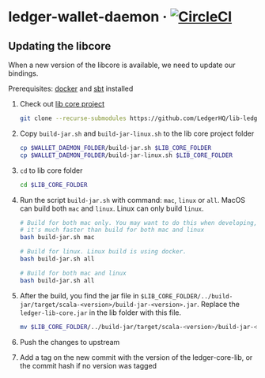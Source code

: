 # ledger-wallet-daemon &middot; [![CircleCI](https://circleci.com/gh/LedgerHQ/ledger-wallet-daemon.svg?style=shield)](https://circleci.com/gh/LedgerHQ/ledger-wallet-daemon)


## Updating the libcore

When a new version of the libcore is available, we need to update our bindings.

Prerequisites: [docker](https://www.docker.com/get-started) and [sbt](https://www.scala-sbt.org/download.html) installed

1. Check out [lib core project](https://github.com/LedgerHQ/lib-ledger-core)
   ```bash
   git clone --recurse-submodules https://github.com/LedgerHQ/lib-ledger-core
   ```

2. Copy `build-jar.sh` and `build-jar-linux.sh` to the lib core project folder
   ```bash
   cp $WALLET_DAEMON_FOLDER/build-jar.sh $LIB_CORE_FOLDER
   cp $WALLET_DAEMON_FOLDER/build-jar-linux.sh $LIB_CORE_FOLDER
   ```

3. `cd` to lib core folder
   ```bash
   cd $LIB_CORE_FOLDER
   ```

4. Run the script `build-jar.sh` with command: `mac`, `linux` or `all`.
   MacOS can build both `mac` and `linux`. Linux can only build `linux`.
   ```bash
   # Build for both mac only. You may want to do this when developing, 
   # it's much faster than build for both mac and linux
   bash build-jar.sh mac

   # Build for linux. Linux build is using docker.
   bash build-jar.sh all

   # Build for both mac and linux
   bash build-jar.sh all

   ```

5. After the build, you find the jar file in `$LIB_CORE_FOLDER/../build-jar/target/scala-<version>/build-jar-<version>.jar`.
   Replace the `ledger-lib-core.jar` in the lib folder with this file.
   ```bash
   mv $LIB_CORE_FOLDER/../build-jar/target/scala-<version>/build-jar-<version>.jar $WALLET_DAEMON_FOLDER/lib/ledger-lib-core.jar
   ```

5. Push the changes to upstream

6. Add a tag on the new commit with the version of the ledger-core-lib, or the commit
hash if no version was tagged
